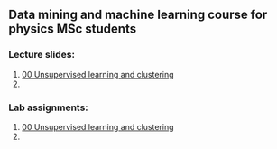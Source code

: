 ## Data mining and machine learning course for physics MSc students

### Lecture slides:

1. [00 Unsupervised learning and clustering ](http://dkrib.web.elte.hu/datamining/slides/01_unsup_clust.pdf)
2.

### Lab assignments:

1. [00 Unsupervised learning and clustering ](lab/00_unsup_clust.md)
2.
